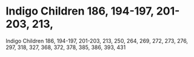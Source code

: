 # Indigo Children 186, 194-197, 201-203, 213,

Indigo Children 186, 194-197, 201-203, 213,
250, 264, 269, 272, 273, 276, 297,
318, 327, 368, 372, 378, 385, 386,
393, 431